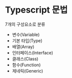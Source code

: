 # Typescript 문법

7개의 구성요소로 분류

- 변수(Variable)
- 기본 타입(Type)
- 배열(Array)
- 인터페이스(Interface)
- 클래스(Class)
- 함수(Function)
- 제네릭(Generic)

